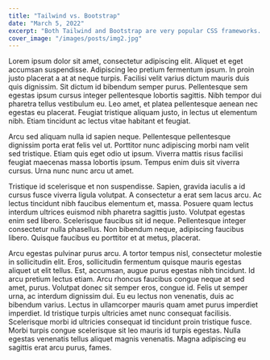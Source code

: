 ```yaml
---
title: "Tailwind vs. Bootstrap"
date: "March 5, 2022"
excerpt: "Both Tailwind and Bootstrap are very popular CSS frameworks. In this article, we will compare them"
cover_image: "/images/posts/img2.jpg"
---
```


Lorem ipsum dolor sit amet, consectetur adipiscing elit. Aliquet et eget accumsan suspendisse. Adipiscing leo pretium fermentum ipsum. In proin justo placerat a at at neque turpis. Facilisi velit varius dictum mauris duis quis dignissim. Sit dictum id bibendum semper purus. Pellentesque sem egestas ipsum cursus integer pellentesque lobortis sagittis. Nibh tempor dui pharetra tellus vestibulum eu. Leo amet, et platea pellentesque aenean nec egestas eu placerat. Feugiat tristique aliquam justo, in lectus ut elementum nibh. Etiam tincidunt ac lectus vitae habitant et feugiat.

Arcu sed aliquam nulla id sapien neque. Pellentesque pellentesque dignissim porta erat felis vel ut. Porttitor nunc adipiscing morbi nam velit sed tristique. Etiam quis eget odio ut ipsum. Viverra mattis risus facilisi feugiat maecenas massa lobortis ipsum. Tempus enim duis sit viverra cursus. Urna nunc nunc arcu ut amet.

Tristique id scelerisque et non suspendisse. Sapien, gravida iaculis a id cursus fusce viverra ligula volutpat. A consectetur a erat sem lacus arcu. Ac lectus tincidunt nibh faucibus elementum et, massa. Posuere quam lectus interdum ultrices euismod nibh pharetra sagittis justo. Volutpat egestas enim sed libero. Scelerisque faucibus sit id neque. Pellentesque integer consectetur nulla phasellus. Non bibendum neque, adipiscing faucibus libero. Quisque faucibus eu porttitor et at metus, placerat.

Arcu egestas pulvinar purus arcu. A tortor tempus nisl, consectetur molestie in sollicitudin elit. Eros, sollicitudin fermentum quisque mauris egestas aliquet ut elit tellus. Est, accumsan, augue purus egestas nibh tincidunt. Id arcu pretium lectus etiam. Arcu rhoncus faucibus congue neque at sed amet, purus. Volutpat donec sit semper eros, congue id. Felis ut semper urna, ac interdum dignissim dui. Eu eu lectus non venenatis, duis ac bibendum varius. Lectus in ullamcorper mauris quam amet purus imperdiet imperdiet. Id tristique turpis ultricies amet nunc consequat facilisis. Scelerisque morbi id ultricies consequat id tincidunt proin tristique fusce. Morbi turpis congue scelerisque sit leo mauris id turpis egestas. Nulla egestas venenatis tellus aliquet magnis venenatis. Magna adipiscing eu sagittis erat arcu purus, fames.
